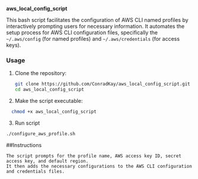 **aws_local_config_script**

This bash script facilitates the configuration of AWS CLI named profiles by interactively prompting users for necessary information. It automates the setup process for AWS CLI configuration files, specifically the `~/.aws/config` (for named profiles) and `~/.aws/credentials` (for access keys).

### Usage

1. Clone the repository:
   ```bash
   git clone https://github.com/ConradKay/aws_local_config_script.git
   cd aws_local_config_script
   ```
   
2. Make the script executable:
```bash
  chmod +x aws_local_config_script
```

3. Run script
```bash
./configure_aws_profile.sh
```
##Instructions

    The script prompts for the profile name, AWS access key ID, secret access key, and default region.
    It then adds the necessary configurations to the AWS CLI configuration and credentials files.



